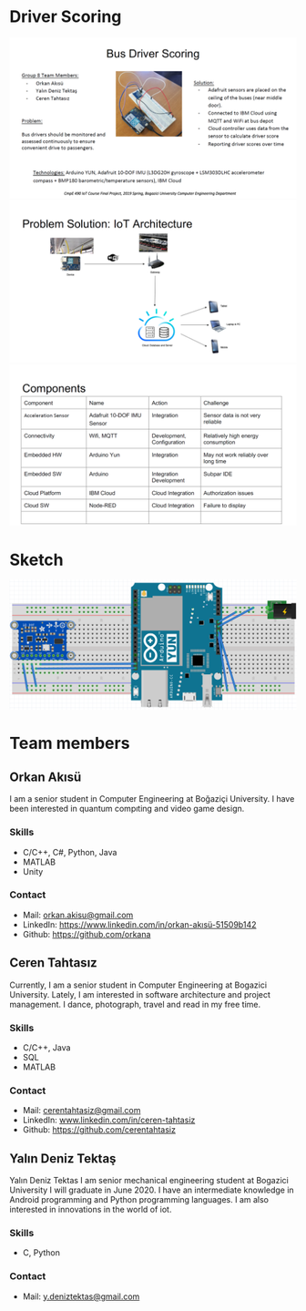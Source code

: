 # Driver Scoring

![Project_Description](README/Project_Description.png)
![Architecture](README/Architecture.png)
![Components](README/Components.png)

# Sketch
![Sketch](README/Sketch.png)

# Team members
## Orkan Akısü
I am a senior student in Computer Engineering at Boğaziçi University. I have been interested in quantum compıting and video game design.

### Skills
* C/C++, C#, Python, Java
* MATLAB
* Unity


### Contact 
* Mail: orkan.akisu@gmail.com
* LinkedIn: https://www.linkedin.com/in/orkan-akısü-51509b142
* Github: https://github.com/orkana

## Ceren Tahtasız
Currently, I am a senior student in Computer Engineering at Bogazici University. Lately, I am interested in software architecture and project management. I dance, photograph, travel and read in my free time.

### Skills
* C/C++, Java
* SQL
* MATLAB

### Contact 
* Mail: cerentahtasiz@gmail.com
* LinkedIn: www.linkedin.com/in/ceren-tahtasiz
* Github: https://github.com/cerentahtasiz

## Yalın Deniz Tektaş
Yalın Deniz Tektas
I am senior mechanical engineering student at Bogazici University I will graduate in June 2020. I have an intermediate knowledge in Android programming and Python programming languages. I am also interested in innovations in the world of iot.
### Skills
* C, Python


### Contact 
* Mail: y.deniztektas@gmail.com
